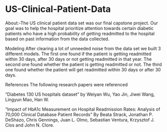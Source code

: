 # US-Clinical-Patient-Data

About:-The US clinical patient data set was our final capstone project. Our goal was to help the hospital prioritize attention towards certain diabetic patients who have a high probability of getting readmitted to the hospital based on past information from the data collected.

Modeling
After clearing a lot of unneeded noise from the data set we built 3 different models. The first one found if the patient is getting readmitted within 30 days, after 30 days or not getting readmitted in that year. The second one found whether the patient is getting readmitted or not. The third one found whether the patient will get readmitted within 30 days or after 30 days.

References
The following research papers were referenced

“Diabetes 130 US hospitals dataset” by Weiyan Wu, Yao Jin, Jiwei Wang, Lingyun Mao, Han W.

“Impact of HbA1c Measurement on Hospital Readmission Rates: Analysis of 70,000 Clinical Database Patient Records” By Beata Strack, Jonathan P. DeShazo, Chris Gennings, Juan L. Olmo, Sebastian Ventura, Krzysztof J. Cios and John N. Clore.
